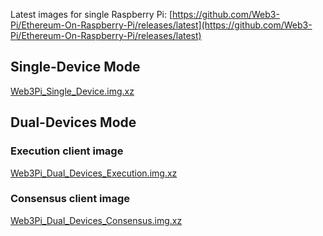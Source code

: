 
Latest images for single Raspberry Pi: [https://github.com/Web3-Pi/Ethereum-On-Raspberry-Pi/releases/latest](https://github.com/Web3-Pi/Ethereum-On-Raspberry-Pi/releases/latest)


## Single-Device Mode

[Web3Pi_Single_Device.img.xz](https://github.com/Web3-Pi/Ethereum-On-Raspberry-Pi/releases/download/v0.6.1/Web3Pi_Single_Device.img.xz)

## Dual-Devices Mode

### Execution client image

[Web3Pi_Dual_Devices_Execution.img.xz](https://github.com/Web3-Pi/Ethereum-On-Raspberry-Pi/releases/download/v0.6.1/Web3Pi_Dual_Devices_Execution.img.xz)

### Consensus client image

[Web3Pi_Dual_Devices_Consensus.img.xz](https://github.com/Web3-Pi/Ethereum-On-Raspberry-Pi/releases/download/v0.6.1/Web3Pi_Dual_Devices_Consensus.img.xz)
